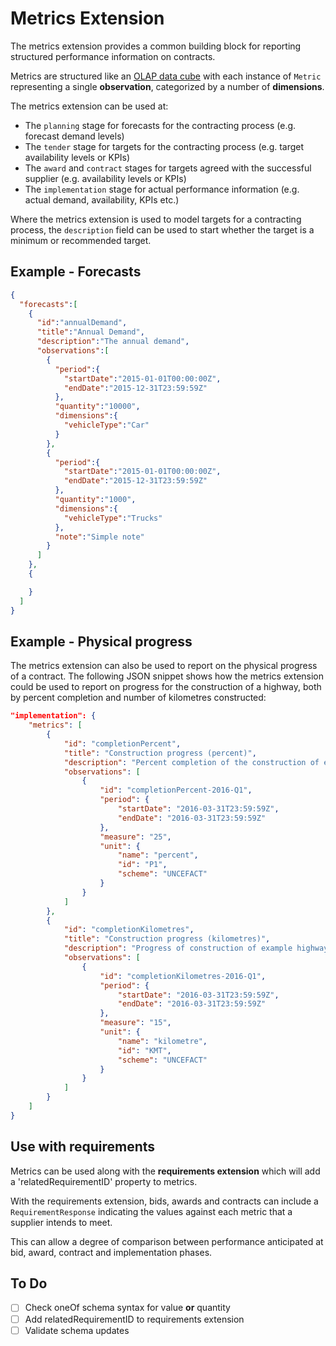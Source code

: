 # Metrics Extension

The metrics extension provides a common building block for reporting structured performance information on contracts.

Metrics are structured like an [OLAP data cube](https://en.wikipedia.org/wiki/OLAP_cube) with each instance of ```Metric``` representing a single **observation**, categorized by a number of **dimensions**.

The metrics extension can be used at:

* The ```planning``` stage for forecasts for the contracting process (e.g. forecast demand levels)
* The ```tender``` stage for targets for the contracting process (e.g. target availability levels or KPIs)
* The ```award``` and ```contract``` stages for targets agreed with the successful supplier (e.g. availability levels or KPIs)
* The ```implementation``` stage for actual performance information (e.g. actual demand, availability, KPIs etc.)

Where the metrics extension is used to model targets for a contracting process, the ```description``` field can be used to start whether the target is a minimum or recommended target.

## Example - Forecasts

```json
{
  "forecasts":[
    {
      "id":"annualDemand",
      "title":"Annual Demand",
      "description":"The annual demand",
      "observations":[
        {
          "period":{
            "startDate":"2015-01-01T00:00:00Z",
            "endDate":"2015-12-31T23:59:59Z"
          },
          "quantity":"10000",
          "dimensions":{
            "vehicleType":"Car"
          }
        },
        {
          "period":{
            "startDate":"2015-01-01T00:00:00Z",
            "endDate":"2015-12-31T23:59:59Z"
          },
          "quantity":"1000",
          "dimensions":{
            "vehicleType":"Trucks"
          },
          "note":"Simple note"
        }
      ]
    },
    {

    }
  ]
}
```

## Example - Physical progress

The metrics extension can also be used to report on the physical progress of a contract. The following JSON snippet shows how the metrics extension could be used to report on progress for the construction of a highway, both by percent completion and number of kilometres constructed:

```json
"implementation": {
    "metrics": [
        {
            "id": "completionPercent",
            "title": "Construction progress (percent)",
            "description": "Percent completion of the construction of example highway",
            "observations": [
                {
                    "id": "completionPercent-2016-Q1",
                    "period": {
                        "startDate": "2016-03-31T23:59:59Z",
                        "endDate": "2016-03-31T23:59:59Z"
                    },
                    "measure": "25",
                    "unit": {
                        "name": "percent",
                        "id": "P1",
                        "scheme": "UNCEFACT"
                    }
                }
            ]
        },
        {
            "id": "completionKilometres",
            "title": "Construction progress (kilometres)",
            "description": "Progress of construction of example highway measured in kilometres",
            "observations": [
                {
                    "id": "completionKilometres-2016-Q1",
                    "period": {
                        "startDate": "2016-03-31T23:59:59Z",
                        "endDate": "2016-03-31T23:59:59Z"
                    },
                    "measure": "15",
                    "unit": {
                        "name": "kilometre",
                        "id": "KMT",
                        "scheme": "UNCEFACT"
                    }
                }
            ]
        }
    ]
}
```

## Use with requirements

Metrics can be used along with the **requirements extension** which will add a 'relatedRequirementID' property to metrics.

With the requirements extension, bids, awards and contracts can include a ```RequirementResponse``` indicating the values against each metric that a supplier intends to meet.

This can allow a degree of comparison between performance anticipated at bid, award, contract and implementation phases.

## To Do

* [ ] Check oneOf schema syntax for value **or** quantity
* [ ] Add relatedRequirementID to requirements extension
* [ ] Validate schema updates
